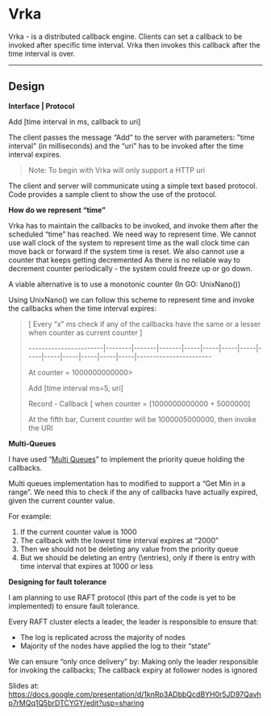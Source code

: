 Vrka 
===================
Vrka - is a distributed callback engine. Clients can set a callback to be invoked after specific time interval. Vrka then invokes this callback after the time interval is over.

----------


Design
-------------

**Interface | Protocol**

Add [time interval in ms, callback to uri]

The client passes the message “Add” to the server with parameters:  "time interval" (in milliseconds) and the “uri” has to be invoked after the time interval expires.

> Note: To begin with Vrka will only support a HTTP uri


 The client and server will communicate using a simple text based protocol. Code provides a sample client to show the use of the protocol.


**How do we represent “time”**

Vrka has to maintain the callbacks to be invoked, and invoke them after the scheduled “time” has reached. We need way to represent time. We cannot use wall clock of the system to represent time as the wall clock time can move back or forward if the system time is reset.  We also cannot use a counter that keeps getting decremented As there is no reliable way to decrement counter periodically - the system could freeze up or go down.


A viable alternative is to use a monotonic counter (In GO: UnixNano())


Using UnixNano() we can follow this scheme to represent time and invoke the callbacks when the time interval expires:

> [ Every “x” ms check if any of the callbacks have the same or a lesser when counter as current counter ] 
>                                          
>  -----------------------|--------|-------|-------|-----|-----|-----|-----|-----|-----|-----|-----|-----|-----|----------------------- 
> 
> At counter = 1000000000000> 
> 
> Add [time interval ms=5, uri]
>
>Record - Callback [ when counter = [1000000000000 + 5000000]
> 
> At the fifth bar, Current counter will be 1000005000000, then invoke the URI



**Multi-Queues**

I have used “[Multi Queues](http://arxiv.org/pdf/1411.1209.pdf)” to implement the priority queue holding the callbacks. 


Multi queues implementation has to modified to support a “Get Min in a range”. We need this to check if the any of callbacks have actually expired, given the current counter value. 


For example:

 1. If the current counter value is 1000
 2. The callback with the lowest time interval expires at “2000”
 3. Then we should not be deleting any value from the priority queue
 4. But we should be deleting an entry (\entries), only if there is entry with time interval that expires at 1000 or less


**Designing for fault tolerance**

I am planning to use RAFT protocol (this part of the code is yet to be implemented) to ensure fault tolerance.

Every RAFT cluster elects a leader, the leader is responsible to ensure that:


 - The log is replicated across the majority of nodes
 - Majority of the nodes have applied the log to their “state”


We can ensure “only once delivery” by:  Making only the leader responsible for invoking the callbacks; The callback expiry at follower nodes is ignored

Slides at: https://docs.google.com/presentation/d/1knRp3ADbbQcdBYH0r5JD97Qavhp7rMQq1Q5brDTCYGY/edit?usp=sharing


	 
